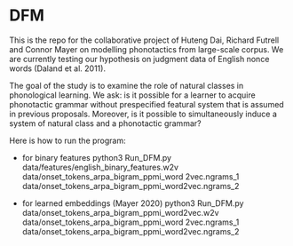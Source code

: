 # DFM

This is the repo for the collaborative project of Huteng Dai, Richard Futrell and Connor Mayer on modelling
phonotactics from large-scale corpus. We are currently testing our hypothesis on judgment data of English nonce words (Daland et al. 2011).

The goal of the study is to examine the role of natural classes in phonological learning. We ask: is it possible for a learner to acquire phonotactic grammar without prespecified featural system that is assumed in previous proposals. Moreover, is it possible to simultaneously induce a system of natural class and a phonotactic grammar?

Here is how to run the program:

- for binary features
python3 Run_DFM.py data/features/english_binary_features.w2v data/onset_tokens_arpa_bigram_ppmi_word
2vec.ngrams_1 data/onset_tokens_arpa_bigram_ppmi_word2vec.ngrams_2

- for learned embeddings (Mayer 2020)
python3 Run_DFM.py data/onset_tokens_arpa_bigram_ppmi_word2vec.w2v data/onset_tokens_arpa_bigram_ppmi_word
2vec.ngrams_1 data/onset_tokens_arpa_bigram_ppmi_word2vec.ngrams_2

